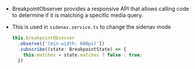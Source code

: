 - BreakpointObserver provides a responsive API that allows calling code to determine if it is matching a specific media query. 
- This is used in `sidenav.service.ts` to change the sidenav mode

  ```typescript
  this.breakpointObserver
    .observe(['(min-width: 600px)'])
    .subscribe((state: BreakpointState) => {
      this.matches = state.matches ? false : true;
    })
  ```
